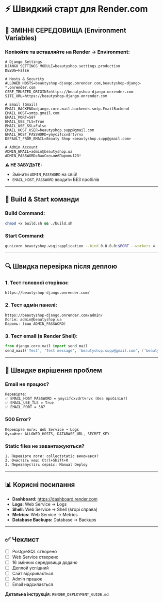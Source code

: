 # ⚡ Швидкий старт для Render.com

## 🔑 ЗМІННІ СЕРЕДОВИЩА (Environment Variables)

### Копіюйте та вставляйте на Render → Environment:

```
# Django Settings
DJANGO_SETTINGS_MODULE=beautyshop.settings.production
DEBUG=False

# Hosts & Security
ALLOWED_HOSTS=beautyshop-django.onrender.com,beautyshop-django-*.onrender.com
CSRF_TRUSTED_ORIGINS=https://beautyshop-django.onrender.com
SITE_URL=https://beautyshop-django.onrender.com

# Email (Gmail)
EMAIL_BACKEND=django.core.mail.backends.smtp.EmailBackend
EMAIL_HOST=smtp.gmail.com
EMAIL_PORT=587
EMAIL_USE_TLS=True
EMAIL_USE_SSL=False
EMAIL_HOST_USER=beautyshop.supp@gmail.com
EMAIL_HOST_PASSWORD=ymycifcxvdrtvrvx
DEFAULT_FROM_EMAIL=Beauty Shop <beautyshop.supp@gmail.com>

# Admin Account
ADMIN_EMAIL=admin@beautyshop.ua
ADMIN_PASSWORD=ВашСильнийПароль123!
```

**⚠️ НЕ ЗАБУДЬТЕ:**
- Змінити `ADMIN_PASSWORD` на свій!
- `EMAIL_HOST_PASSWORD` вводити БЕЗ пробілів

---

## 🚀 Build & Start команди

### Build Command:
```bash
chmod +x build.sh && ./build.sh
```

### Start Command:
```bash
gunicorn beautyshop.wsgi:application --bind 0.0.0.0:$PORT --workers 4 --timeout 120
```

---

## 🔍 Швидка перевірка після деплою

### 1. Тест головної сторінки:
```
https://beautyshop-django.onrender.com/
```

### 2. Тест адмін панелі:
```
https://beautyshop-django.onrender.com/admin/
Логін: admin@beautyshop.ua
Пароль: (ваш ADMIN_PASSWORD)
```

### 3. Тест email (в Render Shell):
```python
from django.core.mail import send_mail
send_mail('Test', 'Test message', 'beautyshop.supp@gmail.com', ['beautyshop.supp@gmail.com'])
```

---

## 🐛 Швидке вирішення проблем

### Email не працює?
```
Перевірте:
✅ EMAIL_HOST_PASSWORD = ymycifcxvdrtvrvx (без пробілів!)
✅ EMAIL_USE_TLS = True
✅ EMAIL_PORT = 587
```

### 500 Error?
```
Перевірте логи: Web Service → Logs
Шукайте: ALLOWED_HOSTS, DATABASE_URL, SECRET_KEY
```

### Static files не завантажуються?
```
1. Перевірте логи: collectstatic виконався?
2. Очистіть кеш: Ctrl+Shift+R
3. Перезапустіть сервіс: Manual Deploy
```

---

## 📊 Корисні посилання

- **Dashboard:** https://dashboard.render.com
- **Logs:** Web Service → Logs
- **Shell:** Web Service → Shell (вгорі справа)
- **Metrics:** Web Service → Metrics
- **Database Backups:** Database → Backups

---

## ✅ Чеклист

- [ ] PostgreSQL створено
- [ ] Web Service створено
- [ ] 16 змінних середовища додано
- [ ] Деплой успішний
- [ ] Сайт відкривається
- [ ] Admin працює
- [ ] Email надсилається

**Детальна інструкція:** `RENDER_DEPLOYMENT_GUIDE.md`

